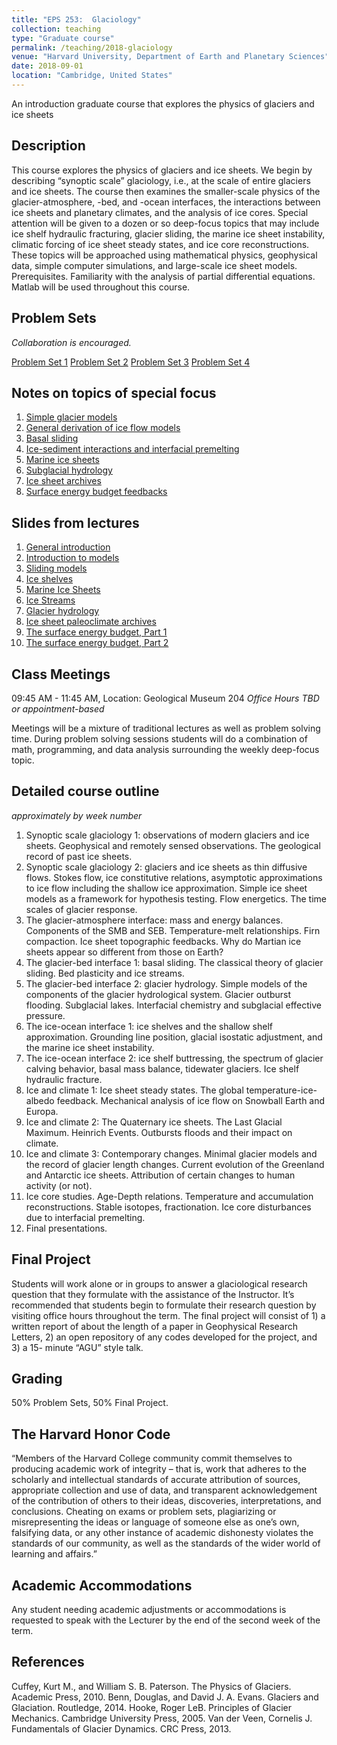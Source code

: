 ```yaml
---
title: "EPS 253:  Glaciology"
collection: teaching
type: "Graduate course"
permalink: /teaching/2018-glaciology
venue: "Harvard University, Department of Earth and Planetary Sciences"
date: 2018-09-01
location: "Cambridge, United States"
---
```


An introduction graduate course that explores the physics of glaciers and ice sheets


## Description
This course explores the physics of glaciers and ice sheets. We begin by describing
“synoptic scale” glaciology, i.e., at the scale of entire glaciers and ice sheets. The course then
examines the smaller-scale physics of the glacier-atmosphere, -bed, and -ocean interfaces, the
interactions between ice sheets and planetary climates, and the analysis of ice cores. Special
attention will be given to a dozen or so deep-focus topics that may include ice shelf hydraulic
fracturing, glacier sliding, the marine ice sheet instability, climatic forcing of ice sheet steady
states, and ice core reconstructions. These topics will be approached using mathematical
physics, geophysical data, simple computer simulations, and large-scale ice sheet models.
Prerequisites. Familiarity with the analysis of partial differential equations. Matlab will be used
throughout this course.

## Problem Sets
*Collaboration is encouraged.*

[Problem Set 1](/files/eps253/Homework1.pdf)
[Problem Set 2](/files/eps253/Homework2.pdf)
[Problem Set 3](/files/eps253/Homework3.pdf)
[Problem Set 4](/files/eps253/Homework4.pdf)

## Notes on topics of special focus
1. [Simple glacier models](/files/eps253/Notes-1_SimpleGlacierModel.pdf)
2. [General derivation of ice flow models](/files/eps253/Notes-2_GeneralDerivation.pdf)
3. [Basal sliding](/files/eps253/Notes-3_BasalSliding.pdf)
4. [Ice-sediment interactions and interfacial premelting](/files/eps253/Notes-4_BasalPremelting.pdf)
5. [Marine ice sheets](/files/eps253/Notes-5_MarineIceSheets.pdf)
6. [Subglacial hydrology](/files/eps253/Notes-6_SubglacialHydrology.pdf)
7. [Ice sheet archives](/files/eps253/Notes-7_IceSheetArchives.pdf)
8. [Surface energy budget feedbacks](/files/eps253/Notes-8_HypsometricFeedback.pdf)

## Slides from lectures
1. [General introduction](/files/eps253/Slides-1_Introduction.pdf)
2. [Introduction to models](/files/eps253/Slides-2_ModelsIntro.pdf)
3. [Sliding models](/files/eps253/Slides-3_SlidingModels.pdf)
4. [Ice shelves](/files/eps253/Slides-4_IceShelves.pdf)
5. [Marine Ice Sheets](/files/eps253/Slides-5_MarineIceSheets.pdf)
6. [Ice Streams](/files/eps253/Slides-6_IceStreams.pdf)
7. [Glacier hydrology](/files/eps253/Slides-7_Hydrology.pdf)
8. [Ice sheet paleoclimate archives](/files/eps253/Slides-8_IceSheetPaleoclimateArchives.pdf)
9. [The surface energy budget, Part 1](/files/eps253/Slides-9_SurfaceEnergyBalance.pdf)
10. [The surface energy budget, Part 2](/files/eps253/Slides-10_SebProcesses.pdf)

## Class Meetings
09:45 AM - 11:45 AM, Location: Geological Museum 204
*Office Hours TBD or appointment-based*

Meetings will be a mixture of traditional lectures as well as problem solving
time. During problem solving sessions students will do a combination of math, programming,
and data analysis surrounding the weekly deep-focus topic.

## Detailed course outline 
*approximately by week number*

1. Synoptic scale glaciology 1: observations of modern glaciers and ice sheets. Geophysical
and remotely sensed observations. The geological record of past ice sheets.
2. Synoptic scale glaciology 2: glaciers and ice sheets as thin diffusive flows. Stokes flow,
ice constitutive relations, asymptotic approximations to ice flow including the shallow
ice approximation. Simple ice sheet models as a framework for hypothesis testing.
Flow energetics. The time scales of glacier response.
3. The glacier-atmosphere interface: mass and energy balances. Components of the SMB
and SEB. Temperature-melt relationships. Firn compaction. Ice sheet topographic
feedbacks. Why do Martian ice sheets appear so different from those on Earth?
4. The glacier-bed interface 1: basal sliding. The classical theory of glacier sliding. Bed
plasticity and ice streams.
5. The glacier-bed interface 2: glacier hydrology. Simple models of the components of the
glacier hydrological system. Glacier outburst flooding. Subglacial lakes. Interfacial
chemistry and subglacial effective pressure.
6. The ice-ocean interface 1: ice shelves and the shallow shelf approximation. Grounding
line position, glacial isostatic adjustment, and the marine ice sheet instability.
7. The ice-ocean interface 2: ice shelf buttressing, the spectrum of glacier calving behavior,
basal mass balance, tidewater glaciers. Ice shelf hydraulic fracture.
8. Ice and climate 1: Ice sheet steady states. The global temperature-ice-albedo feedback.
Mechanical analysis of ice flow on Snowball Earth and Europa.
9. Ice and climate 2: The Quaternary ice sheets. The Last Glacial Maximum. Heinrich
Events. Outbursts floods and their impact on climate.
10. Ice and climate 3: Contemporary changes. Minimal glacier models and the record of
glacier length changes. Current evolution of the Greenland and Antarctic ice sheets.
Attribution of certain changes to human activity (or not).
11. Ice core studies. Age-Depth relations. Temperature and accumulation reconstructions.
Stable isotopes, fractionation. Ice core disturbances due to interfacial premelting.
12. Final presentations.


## Final Project 
Students will work alone or in groups to answer a glaciological research question
that they formulate with the assistance of the Instructor. It’s recommended that students
begin to formulate their research question by visiting office hours throughout the term. The
final project will consist of 1) a written report of about the length of a paper in Geophysical
Research Letters, 2) an open repository of any codes developed for the project, and 3) a 15-
minute “AGU” style talk.

## Grading 
50% Problem Sets, 50% Final Project.

## The Harvard Honor Code
“Members of the Harvard College community commit themselves to
producing academic work of integrity – that is, work that adheres to the scholarly and
intellectual standards of accurate attribution of sources, appropriate collection and use of data,
and transparent acknowledgement of the contribution of others to their ideas, discoveries,
interpretations, and conclusions. Cheating on exams or problem sets, plagiarizing or
misrepresenting the ideas or language of someone else as one’s own, falsifying data, or any
other instance of academic dishonesty violates the standards of our community, as well as the
standards of the wider world of learning and affairs.”

## Academic Accommodations
Any student needing academic adjustments or accommodations
is requested to speak with the Lecturer by the end of the second week of the term.

## References
Cuffey, Kurt M., and William S. B. Paterson. The Physics of Glaciers. Academic Press, 2010.
Benn, Douglas, and David J. A. Evans. Glaciers and Glaciation. Routledge, 2014.
Hooke, Roger LeB. Principles of Glacier Mechanics. Cambridge University Press, 2005.
Van der Veen, Cornelis J. Fundamentals of Glacier Dynamics. CRC Press, 2013.
